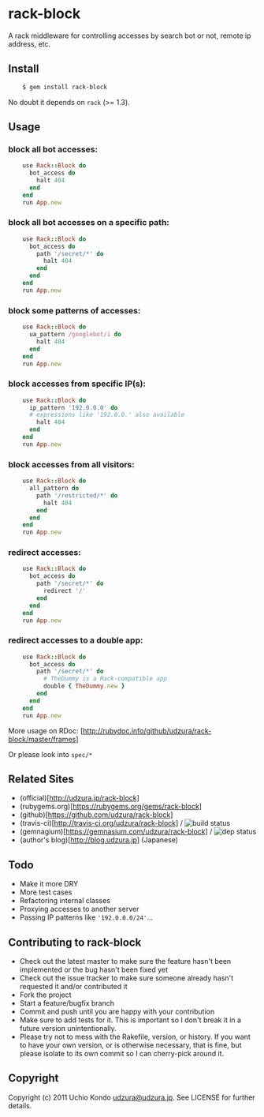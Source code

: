 # rack-block

A rack middleware for controlling accesses by search bot or not, remote ip address, etc.

## Install

```bash
    $ gem install rack-block
```

No doubt it depends on `rack` (>= 1.3).

## Usage

### block all bot accesses:

```ruby
    use Rack::Block do
      bot_access do
        halt 404
      end
    end
    run App.new
```

### block all bot accesses on a specific path:

```ruby
    use Rack::Block do
      bot_access do
        path '/secret/*' do
          halt 404
        end
      end
    end
    run App.new
```

### block some patterns of accesses:

```ruby
    use Rack::Block do
      ua_pattern /googlebot/i do
        halt 404
      end
    end
    run App.new
```

### block accesses from specific IP(s):

```ruby
    use Rack::Block do
      ip_pattern '192.0.0.0' do
      # expressions like '192.0.0.' also available
        halt 404
      end
    end
    run App.new
```

### block accesses from all visitors:

```ruby
    use Rack::Block do
      all_pattern do
        path '/restricted/*' do
          halt 404
        end
      end
    end
    run App.new
```

### redirect accesses:

```ruby
    use Rack::Block do
      bot_access do
        path '/secret/*' do
          redirect '/'
        end
      end
    end
    run App.new
```

### redirect accesses to a double app:

```ruby
    use Rack::Block do
      bot_access do
        path '/secret/*' do
          # TheDummy is a Rack-compatible app
          double { TheDummy.new }
        end
      end
    end
    run App.new
```

More usage on RDoc: [http://rubydoc.info/github/udzura/rack-block/master/frames]

Or please look into `spec/*`

## Related Sites

* (official)[http://udzura.jp/rack-block]
* (rubygems.org)[https://rubygems.org/gems/rack-block]
* (github)[https://github.com/udzura/rack-block]
* (travis-ci)[http://travis-ci.org/udzura/rack-block] / <img src="https://secure.travis-ci.org/udzura/rack-block.png" alt="build status" />
* (gemnagium)[https://gemnasium.com/udzura/rack-block] / <img src="https://gemnasium.com/udzura/rack-block.png" alt="dep status" />
* (author's blog)[http://blog.udzura.jp] (Japanese)

## Todo

* Make it more DRY
* More test cases
* Refactoring internal classes
* Proxying accesses to another server
* Passing IP patterns like `'192.0.0.0/24'`...

## Contributing to rack-block

* Check out the latest master to make sure the feature hasn't been implemented or the bug hasn't been fixed yet
* Check out the issue tracker to make sure someone already hasn't requested it and/or contributed it
* Fork the project
* Start a feature/bugfix branch
* Commit and push until you are happy with your contribution
* Make sure to add tests for it. This is important so I don't break it in a future version unintentionally.
* Please try not to mess with the Rakefile, version, or history. If you want to have your own version, or is otherwise necessary, that is fine, but please isolate to its own commit so I can cherry-pick around it.

## Copyright

Copyright (c) 2011 Uchio Kondo <udzura@udzura.jp>. See LICENSE for
further details.
